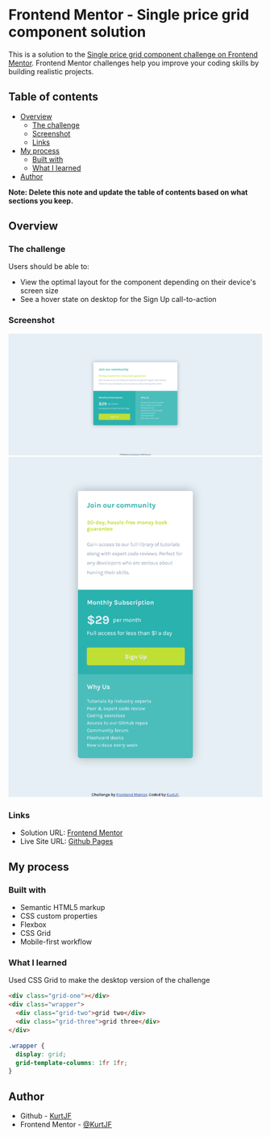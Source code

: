 # Frontend Mentor - Single price grid component solution

This is a solution to the [Single price grid component challenge on Frontend Mentor](https://www.frontendmentor.io/challenges/single-price-grid-component-5ce41129d0ff452fec5abbbc). Frontend Mentor challenges help you improve your coding skills by building realistic projects.

## Table of contents

- [Overview](#overview)
  - [The challenge](#the-challenge)
  - [Screenshot](#screenshot)
  - [Links](#links)
- [My process](#my-process)
  - [Built with](#built-with)
  - [What I learned](#what-i-learned)
- [Author](#author)

**Note: Delete this note and update the table of contents based on what sections you keep.**

## Overview

### The challenge

Users should be able to:

- View the optimal layout for the component depending on their device's screen size
- See a hover state on desktop for the Sign Up call-to-action

### Screenshot

![desktop](./price-grid-desktop.png)
![mobile](./price-grid-mobile.png)

### Links

- Solution URL: [Frontend Mentor](https://www.frontendmentor.io/solutions/single-price-grid-component-iRGziuU_Jr)
- Live Site URL: [Github Pages](https://kurtjf.github.io/frontend-mentor/price-grid/)

## My process

### Built with

- Semantic HTML5 markup
- CSS custom properties
- Flexbox
- CSS Grid
- Mobile-first workflow

### What I learned

Used CSS Grid to make the desktop version of the challenge

```html
<div class="grid-one"></div>
<div class="wrapper">
  <div class="grid-two">grid two</div>
  <div class="grid-three">grid three</div>
</div>
```

```css
.wrapper {
  display: grid;
  grid-template-columns: 1fr 1fr;
}
```

## Author

- Github - [KurtJF](https://github.com/KurtJF)
- Frontend Mentor - [@KurtJF](https://www.frontendmentor.io/profile/KurtJF)

